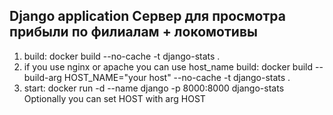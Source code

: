 ## Django application Сервер для просмотра прибыли по филиалам + локомотивы


1) build: docker build --no-cache -t django-stats .
2) if you use nginx or apache you can use host_name build: docker build --build-arg HOST_NAME="your host" --no-cache -t django-stats .
3) start:  docker run -d --name django -p 8000:8000 django-stats Optionally you can set HOST with arg HOST
